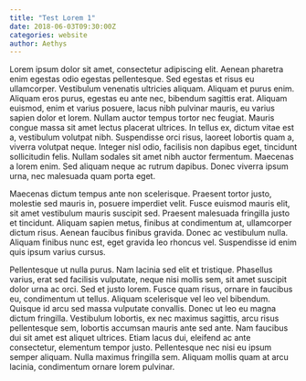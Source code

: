 ```yaml
---
title: "Test Lorem 1"
date: 2018-06-03T09:30:00Z
categories: website
author: Aethys
---
```


Lorem ipsum dolor sit amet, consectetur adipiscing elit. Aenean pharetra enim egestas odio egestas pellentesque. Sed egestas et risus eu ullamcorper. Vestibulum venenatis ultricies aliquam. Aliquam et purus enim. Aliquam eros purus, egestas eu ante nec, bibendum sagittis erat. Aliquam euismod, enim et varius posuere, lacus nibh pulvinar mauris, eu varius sapien dolor et lorem. Nullam auctor tempus tortor nec feugiat. Mauris congue massa sit amet lectus placerat ultrices. In tellus ex, dictum vitae est a, vestibulum volutpat nibh. Suspendisse orci risus, laoreet lobortis quam a, viverra volutpat neque. Integer nisl odio, facilisis non dapibus eget, tincidunt sollicitudin felis. Nullam sodales sit amet nibh auctor fermentum. Maecenas a lorem enim. Sed aliquam neque ac rutrum dapibus. Donec viverra ipsum urna, nec malesuada quam porta eget.

Maecenas dictum tempus ante non scelerisque. Praesent tortor justo, molestie sed mauris in, posuere imperdiet velit. Fusce euismod mauris elit, sit amet vestibulum mauris suscipit sed. Praesent malesuada fringilla justo et tincidunt. Aliquam sapien metus, finibus at condimentum at, ullamcorper dictum risus. Aenean faucibus finibus gravida. Donec ac vestibulum nulla. Aliquam finibus nunc est, eget gravida leo rhoncus vel. Suspendisse id enim quis ipsum varius cursus.

Pellentesque ut nulla purus. Nam lacinia sed elit et tristique. Phasellus varius, erat sed facilisis vulputate, neque nisi mollis sem, sit amet suscipit dolor urna ac orci. Sed et justo lorem. Fusce quam risus, ornare in faucibus eu, condimentum ut tellus. Aliquam scelerisque vel leo vel bibendum. Quisque id arcu sed massa vulputate convallis. Donec ut leo eu magna dictum fringilla. Vestibulum lobortis, ex nec maximus sagittis, arcu risus pellentesque sem, lobortis accumsan mauris ante sed ante. Nam faucibus dui sit amet est aliquet ultrices. Etiam lacus dui, eleifend ac ante consectetur, elementum tempor justo. Pellentesque nec nisi eu ipsum semper aliquam. Nulla maximus fringilla sem. Aliquam mollis quam at arcu lacinia, condimentum ornare lorem pulvinar.
